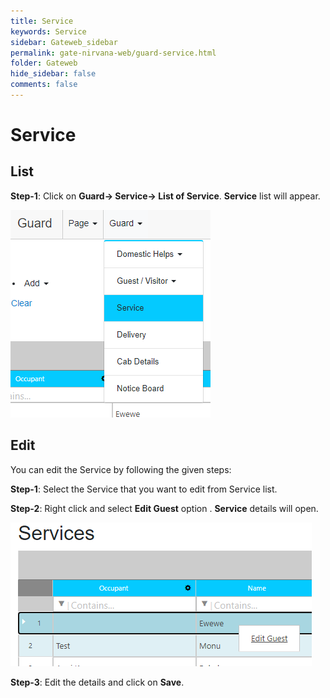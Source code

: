 ```yaml
---
title: Service
keywords: Service
sidebar: Gateweb_sidebar
permalink: gate-nirvana-web/guard-service.html
folder: Gateweb
hide_sidebar: false
comments: false
---
```


# Service


## List


**Step-1**: Click on **Guard-> Service-> List of Service**. **Service** list will appear.

![](/images/ListofServiceweb.png)


## Edit


You can edit the Service by following the given steps:

**Step-1**: Select the Service that you want to edit from Service list.

**Step-2**: Right click and select **Edit Guest** option . **Service** details will open.
                           
![](/images/ListofService-SelectMenuweb.png)


**Step-3**: Edit the details and click on **Save**.
